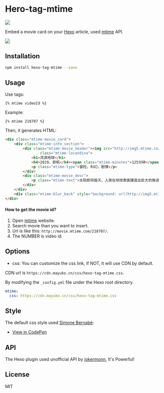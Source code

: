 # Hero-tag-mtime

![](https://img.shields.io/npm/l/hexo-tag-link-card.svg)

Embed a movie card on your [Hexo](https://hexo.io/) article, used [mtime](http://www.mtime.com/) API.

![](https://cdn.mayuko.cn/blog/20190315091034.png)

## Installation

```bash
npm install hexo-tag-mtime --save
```

## Usage

Use tags:

```
{% mtime videoId %}
```

Example:

```
{% mtime 218707 %}
```

Then, it generates HTML:

```html
<div class="mtime-movie_card">
    <div class="mtime-info_section">
        <div class="mtime-movie_header"><img src="http://img5.mtime.cn/mt/2019/01/30/152305.14999287_1280X720X2.jpg"
                class="mtime-locandina">
            <h1>流浪地球</h1>
            <h4>2019，郭帆</h4><span class="mtime-minutes">125分钟</span>
            <p class="mtime-type">冒险，科幻，剧情</p>
        </div>
        <div class="mtime-movie_desc">
            <p class="mtime-text">太阳即将毁灭，人类在地球表面建造出巨大的推进器，寻找新家园。然而宇宙之路危机四伏，为了拯救地球，为了人类能在漫长的2500年后抵达新的家园，流浪地球时代的年轻人挺身而出，展开争分夺秒的生死之战。</p>
        </div>
    </div>
    <div class="mtime-blur_back" style="background: url(http://img5.mtime.cn/pi/2018/03/30/185755.98495617_1280X720X2.jpg); no-repeat fixed;background-size: cover;"></div>
</div>
```

#### How to get the movie id?

1. Open [mtime](http://www.mtime.com/) website.
2. Search movie than you want to insert.
3. Url is like this: `http://movie.mtime.com/218707/`.
4. The  NUMBER is video id.

## Options

- css: You can customize the css link, if NOT, it will use CDN by default.

CDN url is `https://cdn.mayuko.cn/css/hexo-tag-mtime.css`.

By modifying the `_config.yml` file under the Hexo root directory.

```yaml
mtime:
  css: https://cdn.mayuko.cn/css/hexo-tag-mtime.css
```

## Style

The default css style used [Simone Bernabè](https://codepen.io/simoberny/):

- [View in CodePen](https://codepen.io/simoberny/pen/WMMqwL)

## API

The Hexo plugin used unofficial API by [jokermonn](https://github.com/jokermonn/-Api/), It's Powerful! 

## License

MIT